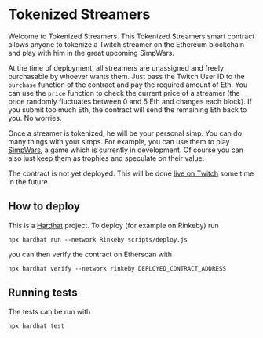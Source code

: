 # Tokenized Streamers

Welcome to Tokenized Streamers. This Tokenized Streamers smart contract allows anyone to tokenize a Twitch streamer on the Ethereum blockchain and play with him in the great upcoming SimpWars.

At the time of deployment, all streamers are unassigned and freely purchasable by whoever wants them. Just pass the Twitch User ID to the `purchase` function of the contract and pay the required amount of Eth. You can use the `price` function to check the current price of a streamer (the price randomly fluctuates between 0 and 5 Eth and changes each block). If you submit too much Eth, the contract will send the remaining Eth back to you. No worries.

Once a streamer is tokenized, he will be your personal simp. You can do many things with your simps. For example, you can use them to play [SimpWars](https://github.com/buhrmi/simpwars), a game which is currently in development. Of course you can also just keep them as trophies and speculate on their value.

The contract is not yet deployed. This will be done [live on Twitch](https://twitch.tv/buhrmi_tv) some time in the future.

## How to deploy

This is a [Hardhat](https://hardhat.org) project. To deploy (for example on Rinkeby) run 

```
npx hardhat run --network Rinkeby scripts/deploy.js
```

you can then verify the contract on Etherscan with

```
npx hardhat verify --network rinkeby DEPLOYED_CONTRACT_ADDRESS
```

## Running tests

The tests can be run with 

```
npx hardhat test
```
